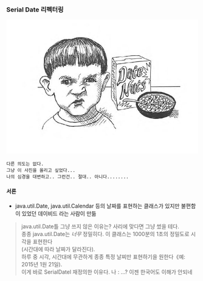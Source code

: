 ### Serial Date 리펙터링

![08](./image/08.JPG)
```
다른 의도는 없다.
그냥 이 사진을 올리고 싶었다...
나의 심경을 대변하고.. 그런건.. 절대.. 아니다........
```

#### 서론
- java.util.Date, java.util.Calendar 등의 날짜를 표현하는 클래스가 있지만 불편함이 있었던 데이비드 라는 사람이 만듦
> java.util.Date틀 그냥 쓰지 않은 이유는? 사리에 맞다면 그냥 썼을 테다.<br>
> 종종 java.util.Date는 *너무* 정밀히다. 이 클래스는 1000분의 1초의 정밀도로 시각을 표현한다<br>
> (시간대에 따라 날짜가 달라진다).<br>
> 하루 중 시각, 시간대에 무관하게 종종 특정 날찌만 표현하기을 원한다《예: 2015년 1원 21일). <br>
> 이게 바로 SerialDatel 재정의한 이유다.
> 나 : ...? 이젠 한국어도 이해가 안되네
